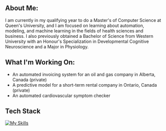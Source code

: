 ## About Me:
I am currently in my qualifying year to do a Master's of Computer Science at Queen's University, and I am focused on learning about automation, modeling, and machine learning in the fields of health sciences and business. I also previously obtained a Bachelor of Science from Western University with an Honour's Specialization in Developmental Cognitive Neuroscience and a Major in Physiology.

## What I'm Working On:
- An automated invoicing system for an oil and gas company in Alberta, Canada (private)
- A predictive model for a short-term rental company in Ontario, Canada (private)
- An automated cardiovascular symptom checker

## Tech Stack
[![My Skills](https://skillicons.dev/icons?i=python,java,c,javascript,r,matlab,bash,&perline=7)](https://skillicons.dev)
